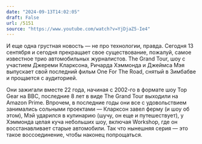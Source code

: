 ```yaml
---
date: "2024-09-13T14:02:05"
draft: False
url: /5151
source: "https://www.youtube.com/watch?v=YjDjaZ5-Ie4"
---
```


И еще одна грустная новость — не про технологии, правда. Сегодня 13 сентября и сегодня прекращает свое существование, пожалуй, самое известное трио автомобильных журналистов. The Grand Tour, шоу с участием Джереми Кларксона, Ричарда Хэммонда и Джеймса Мэя выпускает свой последний фильм One For The Road, снятый в Зимбабве и прощается с аудиторией. 

Они зажигали вместе 22 года, начиная с 2002-го в формате шоу Top Gear на BBC, последние 8 лет в виде The Grand Tour выходили на Amazon Prime. Впрочем, в последние годы они все с удовольствием занимались сольными проектами — Кларксон завел ферму (и шоу об этом), Мэй ударился в кулинарию (шучу, он еще и путешествует), у Хэммонда целая куча небольших шоу, включая Workshop, где он восстанавливает старые автомобили. Так что нынешняя серия — это такое воссоединение, чтобы наконец попрощаться.
